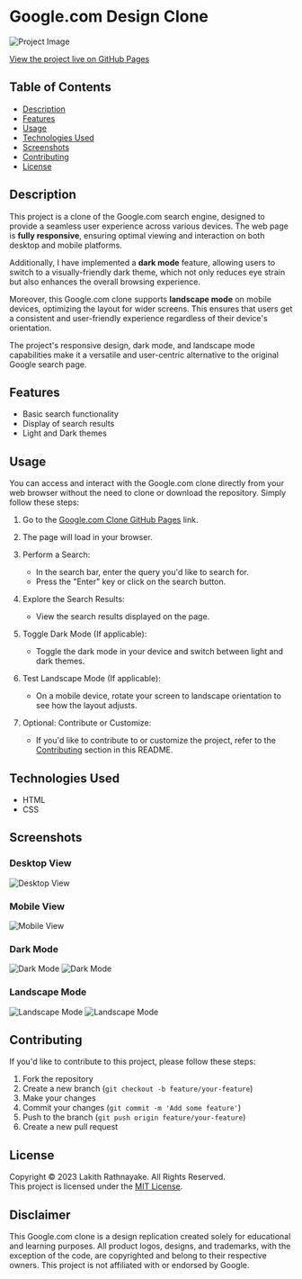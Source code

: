 # Google.com Design Clone

![Project Image](./img/screenshot/image-1.png)

[View the project live on GitHub Pages](https://lakith-rathnayake.github.io/google-design-clone)

## Table of Contents

- [Description](#description)
- [Features](#features)
- [Usage](#usage)
- [Technologies Used](#technologies-used)
- [Screenshots](#screenshots)
- [Contributing](#contributing)
- [License](#license)

## Description

This project is a clone of the Google.com search engine, designed to provide a seamless user experience across various devices. The web page is **fully responsive**, ensuring optimal viewing and interaction on both desktop and mobile platforms.

Additionally, I have implemented a **dark mode** feature, allowing users to switch to a visually-friendly dark theme, which not only reduces eye strain but also enhances the overall browsing experience.

Moreover, this Google.com clone supports **landscape mode** on mobile devices, optimizing the layout for wider screens. This ensures that users get a consistent and user-friendly experience regardless of their device's orientation.

The project's responsive design, dark mode, and landscape mode capabilities make it a versatile and user-centric alternative to the original Google search page.

## Features

- Basic search functionality
- Display of search results
- Light and Dark themes

## Usage

You can access and interact with the Google.com clone directly from your web browser without the need to clone or download the repository. Simply follow these steps:

1. Go to the [Google.com Clone GitHub Pages](https://lakith-rathnayake.github.io/google-design-clone) link.

2. The page will load in your browser.

3. Perform a Search:

   - In the search bar, enter the query you'd like to search for.
   - Press the "Enter" key or click on the search button.

4. Explore the Search Results:

   - View the search results displayed on the page.

5. Toggle Dark Mode (If applicable):

   - Toggle the dark mode in your device and switch between light and dark themes.

6. Test Landscape Mode (If applicable):

   - On a mobile device, rotate your screen to landscape orientation to see how the layout adjusts.

7. Optional: Contribute or Customize:
   - If you'd like to contribute to or customize the project, refer to the [Contributing](#contributing) section in this README.

## Technologies Used

- HTML
- CSS

## Screenshots

### Desktop View

![Desktop View](./img/screenshot/image-1.png)

### Mobile View

![Mobile View](./img/screenshot/image-3.PNG)

### Dark Mode

![Dark Mode](./img/screenshot/image-2.png)
![Dark Mode](./img/screenshot/image-5.png)

### Landscape Mode

![Landscape Mode](./img/screenshot/image-4.PNG)
![Landscape Mode](./img/screenshot/image-6.PNG)

## Contributing

If you'd like to contribute to this project, please follow these steps:

1. Fork the repository
2. Create a new branch (`git checkout -b feature/your-feature`)
3. Make your changes
4. Commit your changes (`git commit -m 'Add some feature'`)
5. Push to the branch (`git push origin feature/your-feature`)
6. Create a new pull request

## License

Copyright &copy; 2023 Lakith Rathnayake. All Rights Reserved. <br>
This project is licensed under the [MIT License](LICENSE.txt).

## Disclaimer

This Google.com clone is a design replication created solely for educational and learning purposes. All product logos, designs, and trademarks, with the exception of the code, are copyrighted and belong to their respective owners. This project is not affiliated with or endorsed by Google.
